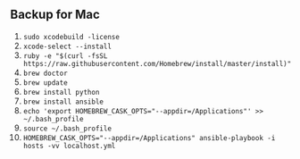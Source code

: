 ## Backup for Mac
1. `sudo xcodebuild -license`  
2. `xcode-select --install`  
3. `ruby -e "$(curl -fsSL https://raw.githubusercontent.com/Homebrew/install/master/install)"`  
4. `brew doctor`  
5. `brew update`  
6. `brew install python`
7. `brew install ansible`
8. `echo 'export HOMEBREW_CASK_OPTS="--appdir=/Applications"' >> ~/.bash_profile`
9. `source ~/.bash_profile`
10. `HOMEBREW_CASK_OPTS="--appdir=/Applications" ansible-playbook -i hosts -vv localhost.yml`
